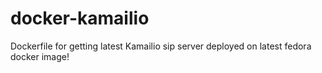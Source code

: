 # docker-kamailio
Dockerfile for getting latest Kamailio sip server deployed on latest fedora docker image!
